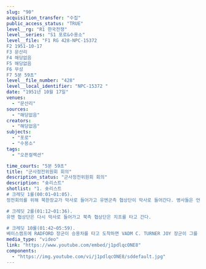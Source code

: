 ```yaml
---
slug: "90"
acquisition_transfer: "수집"
public_access_status: "TRUE"
level__rg: "R1 한국전쟁"
level__series: "S1 포로&수용소"
level__file: "F1 RG 428-NPC-15372 
F2 1951-10-17
F3 문산리 
F4 해당없음
F5 해당없음 
F6 무성
F7 5분 59초"
level__file_number: "428"
level__local_identifier: "NPC-15372 "
date: "1951년 10월 17일"
venues: 
  - "문산리"
sources: 
  - "해당없음"
creators: 
  - "해당없음"
subjects: 
  - "포로"
  - "수용소"
tags: 
  - "오픈컬렉션"

time_courts: "5분 59초"
title: "군사정전위원회 회의"
description_status: "군사정전위원회 회의"
description: "숏리스트"
shotlist: "1. 숏리스트
# 크레딧 1롤(00:01~01:05). 
정전회의를 위해 북한장교가 막사로 들어가고 유엔군측 협상단이 막사로 들어간다. 병사들은 언덕에 앉아 한가로이 있고 회의를 끝낸 장교들이 막사 밖으로 나온다. 막사 안에는 식사를 하고 짚 차 위에 앉아 휴식을 취하고 있다. 

# 크레딧 2롤(01:12~01:36). 
유엔 협상단은 다시 막사로 들어가고 북측 협상단은 지프를 타고 간다.

# 크레딧 10롤(01:42~05:59). 
베이스캠프에 RADFORD 장군이 승용차를 타고 도착하면 VADM C. TURNER JOY 장군이 그를 맞이하고 JOY와 RADFORD는 서로 담소를 나누며 서 있다. 두 사람 클로즈업. JOY 장군이 막사로 들어간다. 막사의자에 앉아 문서를 읽고 있는 JOY. 막사 앞에서 서서 이야기를 나누는 두 사람. 이번엔 편하게 모자를 벗고 있다. 리지웨이 장군의 막사 앞에서 사진을 찍고 여기저기 카메라를 들고 다니며 사진을 찍는 모습. 두 사람을 다시 사진찍고 있느 사진병들의 모습. JOY 장군이 다시 막사로 돌아와서 세수하는 모습. 햇살이 늬엿늬엿 지고 있다."
media_type: "video"
link: "https://www.youtube.com/embed/j1pdlqcONE8"
components: 
  - "https://img.youtube.com/vi/j1pdlqcONE8/sddefault.jpg"
---
```

